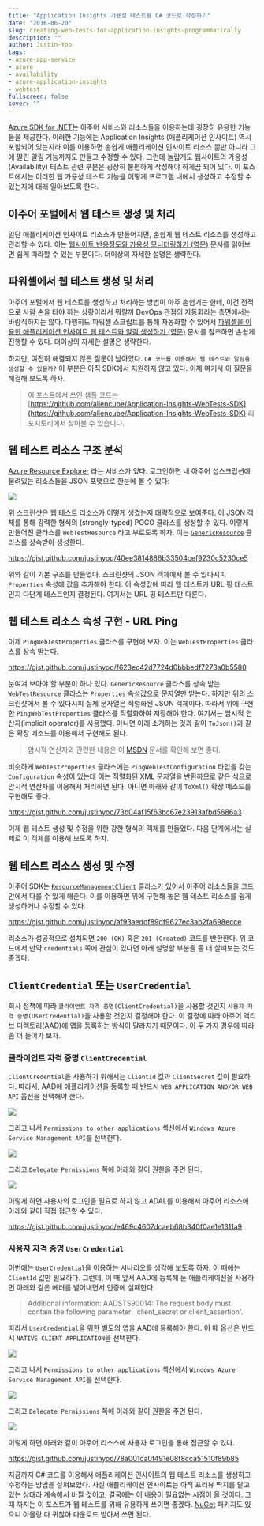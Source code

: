 ```yaml
---
title: "Application Insights 가용성 테스트를 C# 코드로 작성하기"
date: "2016-06-20"
slug: creating-web-tests-for-application-insights-programmatically
description: ""
author: Justin-Yoo
tags:
- azure-app-service
- azure
- availability
- azure-application-insights
- webtest
fullscreen: false
cover: ""
---
```


[Azure SDK for .NET](https://azure.microsoft.com/en-us/develop/net)는 아주어 서비스와 리소스들을 이용하는데 굉장히 유용한 기능들을 제공한다. 이러한 기능에는 Application Insights (애플리케이션 인사이트) 역시 포함되어 있는지라 이를 이용하면 손쉽게 애플리케이션 인사이트 리소스 뿐만 아니라 그에 딸린 알림 기능까지도 만들고 수정할 수 있다. 그런데 놀랍게도 웹사이트의 가용성 (Availability) 테스트 관련 부분은 굉장히 불편하게 작성해야 하게끔 되어 있다. 이 포스트에서는 이러한 웹 가용성 테스트 기능을 어떻게 프로그램 내에서 생성하고 수정할 수 있는지에 대래 일아보도록 한다.

## 아주어 포털에서 웹 테스트 생성 및 처리

일단 애플리케이션 인사이트 리소스가 만들어지면, 손쉽게 웹 테스트 리소스를 생성하고 관리할 수 있다. 이는 [웹사이트 반응정도와 가용성 모니터링하기 (영문)](https://azure.microsoft.com/en-us/documentation/articles/app-insights-monitor-web-app-availability) 문서를 읽어보면 쉽게 따라할 수 있는 부분이다. 더이상의 자세한 설명은 생략한다.

## 파워셸에서 웹 테스트 생성 및 처리

아주어 포털에서 웹 테스트를 생성하고 처리하는 방법이 아주 손쉽기는 한데, 이건 전적으로 사람 손을 타야 하는 상황이라서 뭐랄까 DevOps 관점의 자동화라는 측면에서는 바람직하지는 않다. 다행히도 파워셸 스크립트를 통해 자동화할 수 있어서 [파워셸을 이용한 애플리케이션 인사이트 웹 테스트와 알림 생성하기 (영문)](https://azure.microsoft.com/en-us/blog/creating-a-web-test-alert-programmatically-with-application-insights) 문서를 참조하면 손쉽게 진행할 수 있다. 더이상의 자세한 설명은 생략한다.

하지만, 여전히 해결되지 않은 질문이 남아있다. `C# 코드를 이용해서 웹 테스트와 알림을 생성할 수 있을까?` 이 부분은 아직 SDK에서 지원하지 않고 있다. 이제 여기서 이 질문을 해결해 보도록 하자.

> 이 포스트에서 쓰인 샘플 코드는 [https://github.com/aliencube/Application-Insights-WebTests-SDK](https://github.com/aliencube/Application-Insights-WebTests-SDK) 리포지토리에서 찾아볼 수 있습니다.

## 웹 테스트 리소스 구조 분석

[Azure Resource Explorer](https://resources.azure.com) 라는 서비스가 있다. 로그인하면 내 아주어 섭스크립션에 물려있는 리소스들을 JSON 포맷으로 한눈에 볼 수 있다:

![](https://sa0blogs.blob.core.windows.net/aliencube/2016/06/web-tests-for-app-insights-01.png)

위 스크린샷은 웹 테스트 리소스가 어떻게 생겼는지 대략적으로 보여준다. 이 JSON 객체를 통해 강력한 형식의 (strongly-typed) POCO 클라스를 생성할 수 있다. 이렇게 만들어진 클라스를 `WebTestResource` 라고 부르도록 하자. 이는 [`GenericResource`](https://msdn.microsoft.com/en-us/library/microsoft.azure.management.resources.models.genericresource.aspx) 클라스를 상속받아 생성한다.

https://gist.github.com/justinyoo/40ee3814886b33504cef9230c5230ce5

위와 같이 기본 구조를 만들었다. 스크린샷의 JSON 객체에서 볼 수 있다시피 `Properties` 속성에 값을 추가해야 한다. 이 속성값에 따라 웹 테스트가 URL 핑 테스트인지 다단계 테스트인지 결정된다. 여기서는 URL 핑 테스트만 다룬다.

## 웹 테스트 리소스 속성 구현 - URL Ping

이제 `PingWebTestProperties` 클라스를 구현해 보자. 이는 `WebTestProperties` 클라스를 상속 받는다.

https://gist.github.com/justinyoo/f623ec42d7724d0bbbedf7273a0b5580

눈여겨 보아야 할 부분이 하나 있다. `GenericResource` 클라스를 상속 받는 `WebTestResource` 클라스는 `Properties` 속성값으로 문자열만 받는다. 하지만 위의 스크린샷에서 볼 수 있다시피 실제 문자열은 직렬화된 JSON 객체이다. 따라서 위에 구현한 `PingWebTestProperties` 클라스를 직렬화하여 저장해야 한다. 여기서는 암시적 연산자(implicit operator)를 사용했다. 아니면 아래 소개하는 것과 같이 `ToJson()`과 같은 확장 메소드를 이용해서 구현해도 된다.

> 암시적 연산자와 관련한 내용은 이 [MSDN](https://msdn.microsoft.com/en-us/library/85w54y0a.aspx) 문서를 확인해 보면 좋다.

비슷하게 `WebTestProperties` 클라스에는 `PingWebTestConfiguration` 타입을 갖는 `Configuration` 속성이 있는데 이는 직렬화된 XML 문자열을 반환하므로 같은 식으로 암시적 연산자를 이용해서 처리하면 된다. 아니면 아래와 같이 `ToXml()` 확장 메소드를 구현해도 좋다.

https://gist.github.com/justinyoo/73b04af15f63bc67e23913afbd5686a3

이제 웹 테스트 생성 및 수정을 위한 강한 형식의 객체를 만들었다. 다음 단계에서는 실제로 이 객체를 이용해 보도록 하자.

## 웹 테스트 리소스 생성 및 수정

아주어 SDK는 [`ResourceManagementClient`](https://msdn.microsoft.com/library/azure/microsoft.azure.management.resources.resourcemanagementclient.aspx) 클라스가 있어서 아주어 리소스들을 코드 안에서 다룰 수 있게 해준다. 이를 이용하면 위에 구현해 놓은 웹 테스트 리소스를 쉽게 생성하거나 수정할 수 있다.

https://gist.github.com/justinyoo/af93aeddf89df9627ec3ab2fa698ecce

리소스가 성공적으로 설치되면 `200 (OK)` 혹은 `201 (Created)` 코드를 반환한다. 위 코드에서 만약 `credentials` 쪽에 관심이 있다면 아래 설명할 부분을 좀 더 살펴보는 것도 좋겠다.

## `ClientCredential` 또는 `UserCredential`

회사 정책에 따라 `클라이언트 자격 증명(ClientCredential)`을 사용할 것인지 `사용자 자격 증명(UserCredential)`을 사용할 것인지 결정해야 한다. 이 결정에 따라 아주어 액티브 디렉토리(AAD)에 앱을 등록하는 방식이 달라지기 때문이다. 이 두 가지 경우에 따라 좀 더 들어가 보자.

### 클라이언트 자격 증명 `ClientCredential`

`ClientCredential`을 사용하기 위해서는 `ClientId` 값과 `ClientSecret` 값이 필요하다. 따라서, AAD에 애플리케이션을 등록할 때 반드시 `WEB APPLICATION AND/OR WEB API` 옵션을 선택해야 한다.

![](https://sa0blogs.blob.core.windows.net/aliencube/2016/06/web-tests-for-app-insights-02.png)

그리고 나서 `Permissions to other applications` 섹션에서 `Windows Azure Service Management API`를 선택한다.

![](https://sa0blogs.blob.core.windows.net/aliencube/2016/06/web-tests-for-app-insights-03.png)

그리고 `Delegate Permissions` 쪽에 아래와 같이 권한을 주면 된다.

![](https://sa0blogs.blob.core.windows.net/aliencube/2016/06/web-tests-for-app-insights-04.png)

이렇게 하면 사용자의 로그인을 필요로 하지 않고 ADAL를 이용해서 아주어 리소스에 아래와 같이 직접 접근할 수 있다.

https://gist.github.com/justinyoo/e469c4607dcaeb68b340f0ae1e1311a9

### 사용자 자격 증명 `UserCredential`

이번에는 `UserCredential`을 이용하는 시나리오를 생각해 보도록 하자. 이 때에는 `ClientId` 값만 필요하다. 그런데, 이 때 앞서 AAD에 등록해 둔 애플리케이션을 사용하면 아래와 같은 에러를 뱉어내면서 인증에 실패한다.

> Additional information: AADSTS90014: The request body must contain the following parameter: 'client\_secret or client\_assertion'.

따라서 `UserCredential`을 위한 별도의 앱을 AAD에 등록해야 한다. 이 때 옵션은 반드시 `NATIVE CLIENT APPLICATION`을 선택한다.

![](https://sa0blogs.blob.core.windows.net/aliencube/2016/06/web-tests-for-app-insights-05.png)

그리고 나서 `Permissions to other applications` 섹션에서 `Windows Azure Service Management API`를 선택한다.

![](https://sa0blogs.blob.core.windows.net/aliencube/2016/06/web-tests-for-app-insights-06.png)

그리고 `Delegate Permissions` 쪽에 아래와 같이 권한을 주면 된다.

![](https://sa0blogs.blob.core.windows.net/aliencube/2016/06/web-tests-for-app-insights-07.png)

이렇게 하면 아래와 같이 아주어 리소스에 사용자 로그인을 통해 접근할 수 있다.

https://gist.github.com/justinyoo/78a001ca0f491e08f8cca51510f89b85

지금까지 C# 코드를 이용해서 애플리케이션 인사이트의 웹 테스트 리소스를 생성하고 수정하는 방법을 살펴보았다. 사실 애플리케이션 인사이트는 아직 프리뷰 딱지를 달고 있는 상태라 계속해서 바뀔 것이고, 결국에는 이 내용이 필요없는 시점이 올 것이다. 그 때 까지는 이 포스트가 웹 테스트를 위해 유용하게 쓰이면 좋겠다. [NuGet](https://www.nuget.org/packages/Aliencube.Azure.Insights.WebTests.SDK) 패키지도 있으니 아몰랑 다 귀찮아 다운로드 받아서 쓰면 된다.
